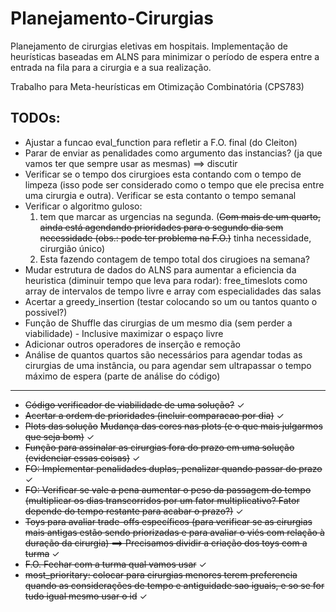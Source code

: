 # Planejamento-Cirurgias
Planejamento de cirurgias eletivas em hospitais. Implementação de heurísticas 
baseadas em ALNS para minimizar o período de espera entre a entrada na fila para 
a cirurgia e a sua realização.

Trabalho para Meta-heurísticas em Otimização Combinatória (CPS783)




## TODOs:
- Ajustar a funcao eval_function para refletir a F.O. final (do Cleiton)
- Parar de enviar as penalidades como argumento das instancias?
(ja que vamos ter que sempre usar as mesmas) ⟹ discutir
- Verificar se o tempo dos cirurgioes esta contando com o tempo de limpeza 
(isso pode ser considerado como o tempo que ele precisa entre uma cirurgia e 
outra). Verificar se esta contanto o tempo semanal
- Verificar o algoritmo guloso: 
	1. tem que marcar as urgencias na segunda.
(~~Com mais de um quarto, ainda está agendando prioridades para o segundo 
dia sem necessidade (obs.: pode ter problema na F.O.)~~ tinha necessidade, 
cirurgião único)
	2. Esta fazendo contagem de tempo total dos cirugioes na semana?
- Mudar estrutura de dados do ALNS para aumentar a eficiencia da heuristica 
(diminuir tempo que leva para rodar): free_timeslots como array de intervalos 
de tempo livre e array com especialidades das salas
- Acertar a greedy_insertion (testar colocando so um ou tantos quanto o possivel?)
- Função de Shuffle das cirurgias de um mesmo dia (sem perder a viabilidade) - 
Inclusive maximizar o espaço livre
- Adicionar outros operadores de inserção e remoção
- Análise de quantos quartos são necessários para agendar todas as cirurgias de 
uma instância, ou para agendar sem ultrapassar o tempo máximo de espera 
(parte de análise do código)

---

- ~~Código verificador de viabilidade de uma solução?~~ ✓
- ~~Acertar a ordem de prioridades (incluir comparacao 
por dia)~~ ✓
- ~~Plots das solução~~ ~~Mudança das cores nas plots 
(e o que mais julgarmos que seja bom)~~  ✓
- ~~Função para assinalar as cirurgias fora do prazo em uma solução 
(evidenciar essas coisas)~~ ✓
- ~~FO: Implementar penalidades duplas, penalizar quando passar do 
prazo~~ ✓
- ~~FO: Verificar se vale a pena aumentar o peso da passagem do tempo 
(multiplicar os dias transcorridos por um fator multiplicativo? Fator depende 
do tempo restante para acabar o prazo?)~~ ✓
- ~~Toys para avaliar trade-offs específicos (para verificar se as cirurgias 
mais antigas estão sendo priorizadas e para avaliar o viés com relação à 
duração da cirurgia)  ==> Precisamos dividir a criação dos toys com a turma~~ ✓
- ~~F.O. Fechar com a turma qual vamos usar~~ ✓
- ~~most_prioritary: colocar para cirurgias menores terem preferencia quando 
as considerações de tempo e antiguidade sao iguais, e so se for tudo igual 
mesmo usar o id~~ ✓


